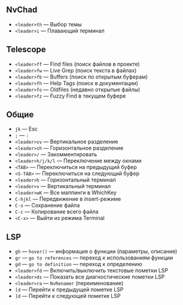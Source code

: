 ## NvChad
- `<leader>th` — Выбор темы  
- `<leader>i` — Плавающий терминал  

## Telescope
- `<leader>ff` — Find files (поиск файлов в проекте)  
- `<leader>fw` — Live Grep (поиск текста в файлах)  
- `<leader>fb` — Buffers (поиск по открытым буферам)  
- `<leader>fh` — Help Tags (поиск в документации)  
- `<leader>fo` — Oldfiles (недавно открытые файлы)  
- `<leader>fz` — Fuzzy Find в текущем буфере  

## Общие
- `jk` — Esc  
- `;` — `:`  
- `<leader>sv` — Вертикальное разделение  
- `<leader>sh` — Горизонтальное разделение  
- `<leader>/` — Закомментировать  
- `<leader>h/j/k/l` — Переключение между окнами  
- `<TAB>` — Переключиться на предыдущий буфер  
- `<S-TAB>` — Переключиться на следующий буфер  
- `<leader>h` — Горизонтальный терминал  
- `<leader>v` — Вертикальный терминал  
- `<leader>wK` — Все маппинги в WhichKey  
- `C-hjkl` — Передвижение в insert-режиме  
- `C-s` — Сохранение файла  
- `C-c` — Копирование всего файла  
- `<C-x>` — Выйти из режима Terminal  

## LSP
- `gh` — `hover()` — информация о функции (параметры, описание)  
- `gr` — `go to references` — переход к использованиям функции  
- `gd` — `go to definition` — переход к определению  
- `<leader>fd` — Включить/выключить текстовые пометки LSP  
- `<leader>ds` — Показать все диагностические пометки LSP  
- `<leader>ra` — `NvRenamer` (переименование)  
- `[d` — Перейти к предыдущей пометке LSP  
- `]d` — Перейти к следующей пометке LSP  
